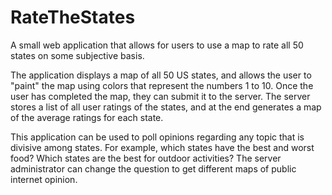 # RateTheStates
A small web application that allows for users to use a map to rate all 50 states on some subjective basis.

The application displays a map of all 50 US states, and allows the user to "paint" the map using colors that represent
the numbers 1 to 10.  Once the user has completed the map, they can submit it to the server.  The server stores a list
of all user ratings of the states, and at the end generates a map of the average ratings for each state.

This application can be used to poll opinions regarding any topic that is divisive among states.  For example, which
states have the best and worst food?  Which states are the best for outdoor activities?  The server administrator can
change the question to get different maps of public internet opinion.